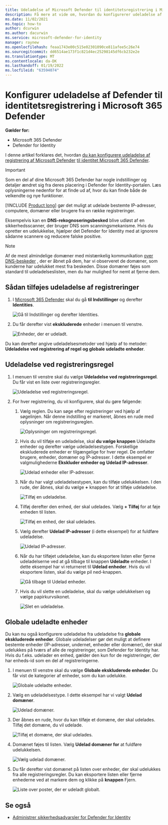 ```yaml
---
title: Udeladelse af Microsoft Defender til identitetsregistrering i Microsoft 365 Defender
description: Få mere at vide om, hvordan du konfigurerer udeladelse af Microsoft Defender til identitetsregistrering Microsoft 365 Defender.
ms.date: 11/02/2021
ms.topic: how-to
author: dcurwin
ms.author: dacurwin
ms.service: microsoft-defender-for-identity
manager: raynew
ms.openlocfilehash: feaa1743e00c515e02301090ce811afee5c26e74
ms.sourcegitcommit: dd6514ae173f1c821d4ec25298145df6cb232e2e
ms.translationtype: MT
ms.contentlocale: da-DK
ms.lasthandoff: 01/19/2022
ms.locfileid: "63594074"
---
```

# <a name="configure-defender-for-identity-detection-exclusions-in-microsoft-365-defender"></a>Konfigurer udeladelse af Defender til identitetsregistrering i Microsoft 365 Defender

**Gælder for:**

- Microsoft 365 Defender
- Defender for Identity

I denne artikel forklares det, hvordan [du kan konfigurere udeladelse af registrering af Microsoft Defender](/defender-for-identity) [til identitet Microsoft 365 Defender](/microsoft-365/security/defender/overview-security-center).

> [!IMPORTANT]
> Som en del af dine Microsoft 365 Defender har nogle indstillinger og detaljer ændret sig fra deres placering i Defender for Identity-portalen. Læs oplysningerne nedenfor for at finde ud af, hvor du kan finde både de velkendte og nye funktioner.

[!INCLUDE [Product long](includes/product-long.md)] gør det muligt at udelade bestemte IP-adresser, computere, domæner eller brugere fra en række registreringer.

Eksempelvis kan en **DNS-rekognoseringsbesked** blive udløst af en sikkerhedsscanner, der bruger DNS som scanningsmekanisme. Hvis du opretter en udelukkelse, hjælper det Defender for Identity med at ignorere sådanne scannere og reducere falske positive.

>[!NOTE]
>Af de mest almindelige domæner med mistænkelig kommunikation [over DNS-beskeder](/defender-for-identity/exfiltration-alerts#suspicious-communication-over-dns-external-id-2031) , der er åbnet på dem, har vi observeret de domæner, som kunderne har udelukket mest fra beskeden. Disse domæner føjes som standard til udeladelseslisten, men du har mulighed for nemt at fjerne dem.

## <a name="how-to-add-detection-exclusions"></a>Sådan tilføjes udeladelse af registreringer

1. I [Microsoft 365 Defender](https://security.microsoft.com/) skal du gå **til Indstillinger** og derefter **Identities**.

    ![Gå til Indstillinger og derefter Identities.](../../media/defender-identity/settings-identities.png)

1. Du får derefter vist **ekskluderede** enheder i menuen til venstre.

    ![Enheder, der er udeladt.](../../media/defender-identity/excluded-entities.png)

Du kan derefter angive udeladelsesmetoder ved hjælp af to metoder: **Udeladelse ved registrering af regel** **og globale udeladte enheder**.

## <a name="exclusions-by-detection-rule"></a>Udeladelse ved registreringsregel

1. I menuen til venstre skal du vælge **Udeladelse ved registreringsregel**. Du får vist en liste over registreringsregler.

    ![Udeladelse ved registreringsregel.](../../media/defender-identity/exclusions-by-detection-rule.png)

1. For hver registrering, du vil konfigurere, skal du gøre følgende:

    1. Vælg reglen. Du kan søge efter registreringer ved hjælp af søgelinjen. Når denne indstilling er markeret, åbnes en rude med oplysninger om registreringsreglen.

        ![Oplysninger om registreringsregel.](../../media/defender-identity/detection-rule-details.png)

    1. Hvis du vil tilføje en udeladelse, skal **du vælge knappen** Udeladte enheder og derefter vælge udeladelsestypen. Forskellige ekskluderede enheder er tilgængelige for hver regel. De omfatter brugere, enheder, domæner og IP-adresser. I dette eksempel er valgmulighederne **Ekskluder enheder og** **Udelad IP-adresser**.

        ![Udelad enheder eller IP-adresser.](../../media/defender-identity/exclude-devices-or-ip-addresses.png)

    1. Når du har valgt udeladelsestypen, kan du tilføje udelukkelsen. I den rude, der åbnes, skal du vælge **+** knappen for at tilføje udeladelse.

        ![Tilføj en udeladelse.](../../media/defender-identity/add-exclusion.png)

    1. Tilføj derefter den enhed, der skal udelades. Vælg **+ Tilføj** for at føje enheden til listen.

        ![Tilføj en enhed, der skal udelades.](../../media/defender-identity/add-excluded-entity.png)

    1. Vælg derefter **Udelad IP-adresser** (i dette eksempel) for at fuldføre udeladelse.

        ![Udelad IP-adresser.](../../media/defender-identity/exclude-ip-addresses.png)

    1. Når du har tilføjet udeladelse, kan du eksportere listen eller fjerne udeladelserne ved at gå tilbage til knappen **Udeladte** enheder. I dette eksempel har vi returneret til **Udelad enheder**. Hvis du vil eksportere listen, skal du vælge pil ned-knappen.

        ![Gå tilbage til Udelad enheder.](../../media/defender-identity/return-to-exclude-devices.png)

    1. Hvis du vil slette en udeladelse, skal du vælge udelukkelsen og vælge papirkurvsikonet.

        ![Slet en udeladelse.](../../media/defender-identity/delete-exclusion.png)

## <a name="global-excluded-entities"></a>Globale udeladte enheder

Du kan nu også konfigurere udeladelse fra udeladelse fra **globale ekskluderede enheder**. Globale udeladelser gør det muligt at definere bestemte enheder (IP-adresser, undernet, enheder eller domæner), der skal udelukkes på tværs af alle de registreringer, som Defender for Identity har. Hvis du f.eks. udelader en enhed, gælder den kun for de registreringer, der har enheds-id som en del af registreringerne.

1. I menuen til venstre skal du vælge **Globale ekskluderede enheder**. Du får vist de kategorier af enheder, som du kan udelukke.

    ![Globale udeladte enheder.](../../media/defender-identity/global-excluded-entities.png)

1. Vælg en udeladelsestype. I dette eksempel har vi valgt **Udelad domæner**.

    ![Udelad domæner.](../../media/defender-identity/exclude-domains.png)

1. Der åbnes en rude, hvor du kan tilføje et domæne, der skal udelades. Tilføj det domæne, du vil udelade.

    ![Tilføj et domæne, der skal udelades.](../../media/defender-identity/add-excluded-domain.png)

1. Domænet føjes til listen. Vælg **Udelad domæner for** at fuldføre udelukkelsen.

    ![Vælg udelad domæner.](../../media/defender-identity/select-exclude-domains.png)

1. Du får derefter vist domænet på listen over enheder, der skal udelukkes fra alle registreringsregler. Du kan eksportere listen eller fjerne enhederne ved at markere dem og klikke på **knappen** Fjern.

    ![Liste over poster, der er udeladt globalt.](../../media/defender-identity/global-excluded-entries-list.png)

## <a name="see-also"></a>Se også

- [Administrer sikkerhedsadvarsler for Defender for Identity](manage-security-alerts.md)
